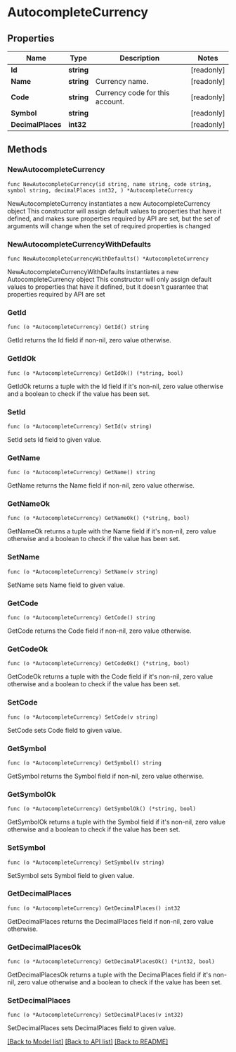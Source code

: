# AutocompleteCurrency

## Properties

Name | Type | Description | Notes
------------ | ------------- | ------------- | -------------
**Id** | **string** |  | [readonly] 
**Name** | **string** | Currency name. | [readonly] 
**Code** | **string** | Currency code for this account. | [readonly] 
**Symbol** | **string** |  | [readonly] 
**DecimalPlaces** | **int32** |  | [readonly] 

## Methods

### NewAutocompleteCurrency

`func NewAutocompleteCurrency(id string, name string, code string, symbol string, decimalPlaces int32, ) *AutocompleteCurrency`

NewAutocompleteCurrency instantiates a new AutocompleteCurrency object
This constructor will assign default values to properties that have it defined,
and makes sure properties required by API are set, but the set of arguments
will change when the set of required properties is changed

### NewAutocompleteCurrencyWithDefaults

`func NewAutocompleteCurrencyWithDefaults() *AutocompleteCurrency`

NewAutocompleteCurrencyWithDefaults instantiates a new AutocompleteCurrency object
This constructor will only assign default values to properties that have it defined,
but it doesn't guarantee that properties required by API are set

### GetId

`func (o *AutocompleteCurrency) GetId() string`

GetId returns the Id field if non-nil, zero value otherwise.

### GetIdOk

`func (o *AutocompleteCurrency) GetIdOk() (*string, bool)`

GetIdOk returns a tuple with the Id field if it's non-nil, zero value otherwise
and a boolean to check if the value has been set.

### SetId

`func (o *AutocompleteCurrency) SetId(v string)`

SetId sets Id field to given value.


### GetName

`func (o *AutocompleteCurrency) GetName() string`

GetName returns the Name field if non-nil, zero value otherwise.

### GetNameOk

`func (o *AutocompleteCurrency) GetNameOk() (*string, bool)`

GetNameOk returns a tuple with the Name field if it's non-nil, zero value otherwise
and a boolean to check if the value has been set.

### SetName

`func (o *AutocompleteCurrency) SetName(v string)`

SetName sets Name field to given value.


### GetCode

`func (o *AutocompleteCurrency) GetCode() string`

GetCode returns the Code field if non-nil, zero value otherwise.

### GetCodeOk

`func (o *AutocompleteCurrency) GetCodeOk() (*string, bool)`

GetCodeOk returns a tuple with the Code field if it's non-nil, zero value otherwise
and a boolean to check if the value has been set.

### SetCode

`func (o *AutocompleteCurrency) SetCode(v string)`

SetCode sets Code field to given value.


### GetSymbol

`func (o *AutocompleteCurrency) GetSymbol() string`

GetSymbol returns the Symbol field if non-nil, zero value otherwise.

### GetSymbolOk

`func (o *AutocompleteCurrency) GetSymbolOk() (*string, bool)`

GetSymbolOk returns a tuple with the Symbol field if it's non-nil, zero value otherwise
and a boolean to check if the value has been set.

### SetSymbol

`func (o *AutocompleteCurrency) SetSymbol(v string)`

SetSymbol sets Symbol field to given value.


### GetDecimalPlaces

`func (o *AutocompleteCurrency) GetDecimalPlaces() int32`

GetDecimalPlaces returns the DecimalPlaces field if non-nil, zero value otherwise.

### GetDecimalPlacesOk

`func (o *AutocompleteCurrency) GetDecimalPlacesOk() (*int32, bool)`

GetDecimalPlacesOk returns a tuple with the DecimalPlaces field if it's non-nil, zero value otherwise
and a boolean to check if the value has been set.

### SetDecimalPlaces

`func (o *AutocompleteCurrency) SetDecimalPlaces(v int32)`

SetDecimalPlaces sets DecimalPlaces field to given value.



[[Back to Model list]](../README.md#documentation-for-models) [[Back to API list]](../README.md#documentation-for-api-endpoints) [[Back to README]](../README.md)


